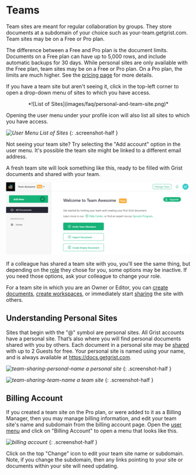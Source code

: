 Teams
=========

Team sites are meant for regular collaboration by groups. They store documents at a subdomain of your choice such as your-team.getgrist.com. Team sites may be on a Free or Pro plan.

The difference between a Free and Pro plan is the document limits. Documents on a Free plan can have up to 5,000 rows, and include automatic backups for 30 days. While personal sites are only available with the Free plan, team sites may be on a Free or Pro plan. On a Pro plan, the limits are much higher. See the [pricing page](https://www2.getgrist.com/pricing) for more details.

If you have a team site but aren't seeing it, click in the top-left corner to open a drop-down menu of sites to which you have access.

<center>
*![List of Sites](images/faq/personal-and-team-site.png)*
</center>

Opening the user menu under your profile icon will also list all sites to which you have access.

*![User Menu List of Sites](images/team-sharing/team-sharing-pick-site.png)*
{: .screenshot-half }

Not seeing your team site?  Try selecting the "Add account" option in the user menu. It's possible the team site might be linked to a different email address.

A fresh team site will look something like this, ready to be filled with
Grist documents and shared with your team.

![team-sharing-team-site](images/team-sharing/team-sharing-team-site.png)

If a colleague has shared a team site with you, you'll see the same thing,
but depending on the [role](team-sharing.md#Roles) they chose for you, some options may be inactive.  If you need those options,
ask your colleague to change your role.

For a team site in which you are an Owner or Editor,
you can [create documents](creating-doc.md), [create workspaces](workspaces.md),
or immediately start [sharing](team-sharing.md) the site with others.

Understanding Personal Sites
-------------------------------
Sites that begin with the "@" symbol are personal sites. All Grist accounts have a personal site. That’s also where you will find personal documents shared with you by others. Each document in a personal site may be [shared](sharing.md) with up to 2 Guests for free. Your personal site is named using your name, and is always available at https://docs.getgrist.com.

*![team-sharing-personal-name](images/team-sharing/team-sharing-personal-name.png)*
<em class="caption">a personal site</em>
{: .screenshot-half }

*![team-sharing-team-name](images/team-sharing/team-sharing-team-name.png)*
<em class="caption">a team site</em>
{: .screenshot-half }

Billing Account
-------------------------------

If you created a team site on the Pro plan, or were added to it as a Billing Manager, then you may manage billing information, and edit your team site's name and subdomain from the billing account page. Open the [user menu](glossary.md#user-menu) and click on "Billing Account" to open a menu that looks like this. 

<span class="screenshot-large">*![billing account](images/billing-page.png)*</span>
{: .screenshot-half }

Click on the top "Change" icon to edit your team site name or subdomain. Note, if you change the
subdomain, then any links pointing to your site or documents within your site will need updating.
